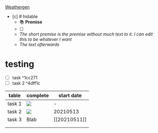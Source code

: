 [Weathergen](obsidian.md/Attachments/Weathergen.xlsm%20-%20Shortcut.lnk)

- [c] # hidable
  - 📚 **Premise**
  - [ ] 
  - <i>The short premise is the premise without much text to it. I can edit this to be
whatever
I
want</i>
  - <i>The text afterwards</i>


# testing
 
 
 - [ ] task
 ^1cc271
 - [ ] task 2 ^4dff1c

| table  | complete      | start date   |
| ------ | ------------- | ------------ |
| task 1 | ![](#^1cc271) | -            |
| task 2 | ![](#^4dff1c) | 20210513     |
| task 3 | Blab          | [[20210511]] |
|        |               |              |
|        |               |              |
	